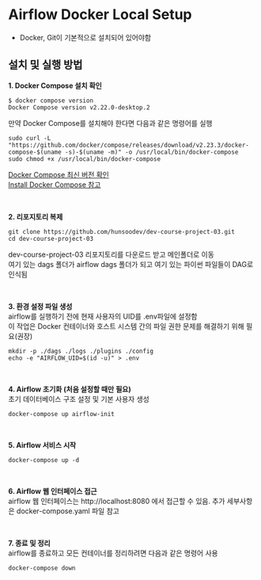 
# Airflow Docker Local Setup


- Docker, Git이 기본적으로 설치되어 있어야함



## 설치 및 실행 방법
**1. Docker Compose 설치 확인**
```shell
$ docker compose version
Docker Compose version v2.22.0-desktop.2
```

만약 Docker Compose를 설치해야 한다면 다음과 같은 명령어를 실행  
```shell
sudo curl -L "https://github.com/docker/compose/releases/download/v2.23.3/docker-compose-$(uname -s)-$(uname -m)" -o /usr/local/bin/docker-compose
sudo chmod +x /usr/local/bin/docker-compose
```
[Docker Compose 최신 버전 확인](https://github.com/docker/compose/releases)  
[Install Docker Compose 참고](https://github.com/docker/compose/blob/v1/INSTALL.md)

<br>

**2. 리포지토리 복제**
```shell
git clone https://github.com/hunsoodev/dev-course-project-03.git
cd dev-course-project-03
```
dev-course-project-03 리포지토리를 다운로드 받고 메인폴더로 이동  
여기 있는 dags 폴더가 airflow dags 폴더가 되고 여기 있는 파이썬 파일들이 DAG로 인식됨

</br>

**3. 환경 설정 파일 생성**  
airflow를 실행하기 전에 현재 사용자의 UID를 .env파일에 설정함  
이 작업은 Docker 컨테이너와 호스트 시스템 간의 파일 권한 문제를 해결하기 위해 필요(권장)
```shell
mkdir -p ./dags ./logs ./plugins ./config
echo -e "AIRFLOW_UID=$(id -u)" > .env

```

</br>

**4. Airflow 초기화 (처음 설정할 때만 필요)**  
초기 데이터베이스 구조 설정 및 기본 사용자 생성
```shell
docker-compose up airflow-init
```

</br>

**5. Airflow 서비스 시작**
```shell
docker-compose up -d
```

</br>

**6. Airflow 웹 인터페이스 접근**  
airflow 웹 인터페이스는 http://localhost:8080 에서 접근할 수 있음.
추가 세부사항은 docker-compose.yaml 파일 참고

</br>

**7. 종료 및 정리**  
airflow를 종료하고 모든 컨테이너를 정리하려면 다음과 같은 명령어 사용
```shell
docker-compose down
```



